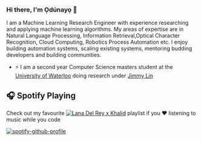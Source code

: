 ### Hi there, I'm Ọdúnayọ 👋

I am a Machine Learning Research Engineer with experience researching and applying machine learning algorithms. My areas of expertise are in Natural Language Processing, Information Retrieval,Optical Character Recognition, Cloud Computing, Robotics Process Automation etc. I enjoy building automation systems, scaling existing systems, mentoring budding developers and building communities.

- ⚡ I am a second year Computer Science masters student at the [University of Waterloo](https://uwaterloo.ca/) doing research under [Jimmy Lin](https://cs.uwaterloo.ca/~jimmylin/)

## :headphones: Spotify Playing

Check out my favourite [![Lana Del Rey x Khalid](https://img.shields.io/badge/Spotify-1ED760?&style=for-the-badge&logo=spotify&logoColor=white)](https://open.spotify.com/playlist/7dOB4vK66FS1Diwqn3EaqI) playlist if you ❤ listening to music while you code 

[![spotify-github-profile](https://spotify-github-profile.vercel.app/api/view?uid=31jsasnu3juin7h2bziqhmswpqp4&cover_image=true&theme=novatorem&bar_color=53b14f&bar_color_cover=false)](https://github.com/kittinan/spotify-github-profile)
